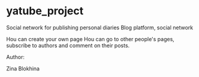 # yatube_project

Social network for publishing personal diaries
Blog platform, social network

Нou can create your own page 
Нou can go to other people's pages, 
subscribe to authors and comment on their posts.

Author:

Zina Blokhina
